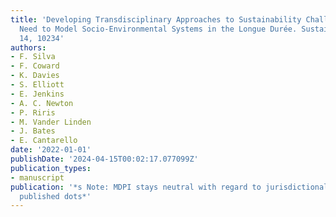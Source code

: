 ```yaml
---
title: 'Developing Transdisciplinary Approaches to Sustainability Challenges: The
  Need to Model Socio-Environmental Systems in the Longue Durée. Sustainability 2022,
  14, 10234'
authors:
- F. Silva
- F. Coward
- K. Davies
- S. Elliott
- E. Jenkins
- A. C. Newton
- P. Riris
- M. Vander Linden
- J. Bates
- E. Cantarello
date: '2022-01-01'
publishDate: '2024-04-15T00:02:17.077099Z'
publication_types:
- manuscript
publication: '*s Note: MDPI stays neutral with regard to jurisdictional claims in
  published dots*'
---
```


